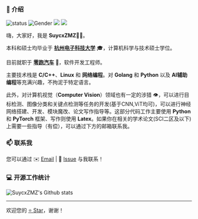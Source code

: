 ### 👋 介绍

![status](https://img.shields.io/badge/status-up-brightgreen) ![Gender](https://img.shields.io/badge/gender-%F0%9F%A4%B5-lightgrey) ![](https://img.shields.io/badge/Relationship-%F0%9F%92%96-blueviolet) ![](https://visitor-badge.glitch.me/badge?page_id=github.com/SuycxZMZ)

嗨，大家好，我是 **SuycxZMZ**👨‍💻。

本科和硕士均毕业于 **[杭州电子科技大学](https://www.hdu.edu.cn/)** 🎓，计算机科学与技术硕士学位。

目前就职于 **[零跑汽车](https://leapmotor.cn)** 🚗，软件开发工程师。

主要技术栈是 **C/C++**、**Linux** 和 **网络编程**。对 **Golang** 和 **Python** 以及 **AI辅助编程**等充满兴趣，不拘泥于特定语言。

此外，对计算机视觉（**Computer Vision**）领域也有一定的涉猎 👁️，可以进行目标检测、图像分类和关键点检测等任务的开发(基于CNN,ViT均可)，可以进行神经网络搭建、开发、模块魔改、论文写作指导等。这部分代码工作主要使用 **Python** 和 **PyTorch** 框架、写作则使用 **Latex**。如果你在相关的学术论文(SCI二区及以下)上需要一些指导（有偿），可以通过下方的邮箱联系我。

### 📫 联系我

您可以通过 ✉️ [Email](mailto:suy264050@gmail.com) | 💬 [Issue](https://github.com/SuycxZMZ/SuycxZMZ/issues) 与我联系！

### 💻 开源工作统计

![SuycxZMZ's Github stats](https://github-readme-stats.vercel.app/api?username=SuycxZMZ&show_icons=true&theme=radical)

---
欢迎您的 [⭐️ Star](https://github.com/SuycxZMZ?tab=repositories)，谢谢！
